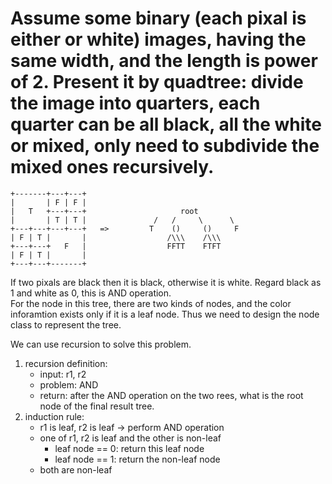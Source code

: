# Assume some binary (each pixal is either or white) images, having the same width, and the length is power of 2. Present it by quadtree: divide the image into quarters, each quarter can be all black, all the white or mixed, only need to subdivide the mixed ones recursively.

    +-------+---+---+               
    |       | F | F |    
    |   T   +---+---+                     root
    |       | T | T |               /   /     \      \
    +---+---+---+---+   =>         T    ()     ()     F
    | F | T |       |                  /\\\    /\\\  
    +---+---+   F   |                  FFTT    FTFT
    | F | T |       |
    +---+---+-------+

If two pixals are black then it is black, otherwise it is white. Regard black as 1 and white as 0, this is AND operation.<br>
For the node in this tree, there are two kinds of nodes, and the color inforamtion exists only if it is a leaf node. Thus we need to design the node class to represent the tree.<br>

We can use recursion to solve this problem.<br>
1. recursion definition:
    - input: r1, r2
    - problem: AND
    - return: after the AND operation on the two rees, what is the root node of the final result tree.
2. induction rule:
    - r1 is leaf, r2 is leaf -> perform AND operation
    - one of r1, r2 is leaf and the other is non-leaf
        - leaf node == 0: return this leaf node
        - leaf node == 1: return the non-leaf node
    - both are non-leaf